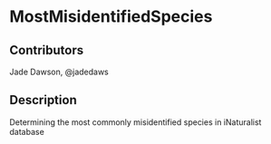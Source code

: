# MostMisidentifiedSpecies

## Contributors
Jade Dawson, @jadedaws

## Description
Determining the most commonly misidentified species in iNaturalist database
